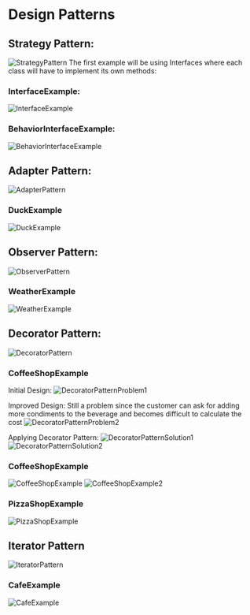# Design Patterns

## Strategy Pattern:
![StrategyPattern](images/StrategyPattern.png)
The first example will be using Interfaces where each class will have to implement its own methods:

### InterfaceExample:
![InterfaceExample](images/StrategyPattern_InterfaceExample.png)

### BehaviorInterfaceExample:
![BehaviorInterfaceExample](images/BehaviorInterfaceExample.png)

## Adapter Pattern:
![AdapterPattern](images/AdapterPattern.png)

### DuckExample
![DuckExample](images/DuckExample.png)

## Observer Pattern:
![ObserverPattern](images/ObserverPattern.png)

### WeatherExample
![WeatherExample](images/WeatherExample.png)

## Decorator Pattern:
![DecoratorPattern](images/DecoratorPattern.png)

### CoffeeShopExample
Initial Design:
![DecoratorPatternProblem1](images/DecoratorPatternProblem1.png)

Improved Design: Still a problem since the customer can ask for adding more condiments to the beverage and becomes difficult to calculate the cost
![DecoratorPatternProblem2](images/DecoratorPatternProblem2.png)

Applying Decorator Pattern:
![DecoratorPatternSolution1](images/DecoratorPatternSolution1.png)
![DecoratorPatternSolution2](images/DecoratorPatternSolution2.png)

### CoffeeShopExample
![CoffeeShopExample](images/CoffeeShopExample.png)
![CoffeeShopExample2](images/CoffeeShopExample2.png)

### PizzaShopExample
![PizzaShopExample](images/PizzaShopExample.png)

## Iterator Pattern
![IteratorPattern](images/IteratorPattern.png)

### CafeExample
![CafeExample](images/CafeExample.png)